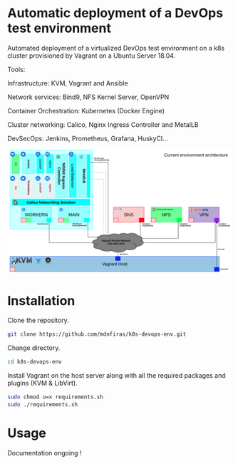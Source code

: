 # Automatic deployment of a DevOps test environment

Automated deployment of a virtualized DevOps test environment on a k8s cluster provisioned by Vagrant on a Ubuntu Server 18.04.

Tools:

Infrastructure:				KVM, Vagrant and Ansible

Network services:			Bind9, NFS Kernel Server, OpenVPN

Container Orchestration:	Kubernetes (Docker Engine)

Cluster networking:		    Calico, Nginx Ingress Controller and MetalLB

DevSecOps:				    Jenkins, Prometheus, Grafana, HuskyCI…


<img src='readme/arch.png' style="display:inline-block">

# Installation

Clone the repository.

```bash
git clone https://github.com/mdnfiras/k8s-devops-env.git
```

Change directory.

```bash
cd k8s-devops-env
```

Install Vagrant on the host server along with all the required packages and plugins (KVM & LibVirt).


```bash
sudo chmod u=x requirements.sh
sudo ./requirements.sh
```

# Usage

Documentation ongoing !